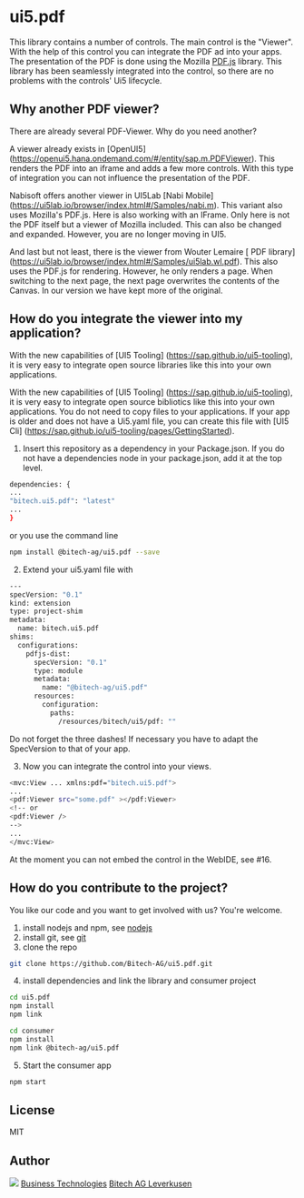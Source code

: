# ui5.pdf
This library contains a number of controls. The main control is the "Viewer". With the help of this control you can integrate the PDF ad into your apps. The presentation of the PDF is done using the Mozilla [PDF.js](https://mozilla.github.io/pdf.js) library. This library has been seamlessly integrated into the control, so there are no problems with the controls' Ui5 lifecycle.

## Why another PDF viewer?

There are already several PDF-Viewer. Why do you need another?

A viewer already exists in [OpenUI5] (https://openui5.hana.ondemand.com/#/entity/sap.m.PDFViewer). This renders the PDF into an iframe and adds a few more controls. With this type of integration you can not influence the presentation of the PDF.

Nabisoft offers another viewer in UI5Lab [Nabi Mobile] (https://ui5lab.io/browser/index.html#/Samples/nabi.m). This variant also uses Mozilla's PDF.js. Here is also working with an IFrame. Only here is not the PDF itself but a viewer of Mozilla included. This can also be changed and expanded. However, you are no longer moving in UI5.

And last but not least, there is the viewer from Wouter Lemaire [
PDF library] (https://ui5lab.io/browser/index.html#/Samples/ui5lab.wl.pdf). This also uses the PDF.js for rendering. However, he only renders a page. When switching to the next page, the next page overwrites the contents of the Canvas. In our version we have kept more of the original.

## How do you integrate the viewer into my application?

With the new capabilities of [UI5 Tooling] (https://sap.github.io/ui5-tooling), it is very easy to integrate open source libraries like this into your own applications.

With the new capabilities of [UI5 Tooling] (https://sap.github.io/ui5-tooling), it is very easy to integrate open source bibliotics like this into your own applications. You do not need to copy files to your applications. If your app is older and does not have a Ui5.yaml file, you can create this file with [UI5 Cli] (https://sap.github.io/ui5-tooling/pages/GettingStarted).

1. Insert this repository as a dependency in your Package.json. If you do not have a dependencies node in your package.json, add it at the top level.
```sh
dependencies: {
...
"bitech.ui5.pdf": "latest"
...
}
```
or you use the command line
```sh
npm install @bitech-ag/ui5.pdf --save
```
2. Extend your ui5.yaml file with
```sh
---
specVersion: "0.1"
kind: extension
type: project-shim
metadata:
  name: bitech.ui5.pdf
shims:
  configurations:
    pdfjs-dist:
      specVersion: "0.1"
      type: module
      metadata:
        name: "@bitech-ag/ui5.pdf"
      resources:
        configuration:
          paths:
            /resources/bitech/ui5/pdf: ""
```
Do not forget the three dashes! If necessary you have to adapt the SpecVersion to that of your app.

3. Now you can integrate the control into your views.
```sh
<mvc:View ... xmlns:pdf="bitech.ui5.pdf">
...
<pdf:Viewer src="some.pdf" ></pdf:Viewer>
<!-- or 
<pdf:Viewer />
-->
...
</mvc:View>
```
At the moment you can not embed the control in the WebIDE, see #16.


## How do you contribute to the project?

You like our code and you want to get involved with us? You're welcome.

1. install nodejs and npm, see [nodejs](https://nodejs.org/en/download/)
2. install git, see [git](https://git-scm.com/downloads)
3. clone the repo
```sh
git clone https://github.com/Bitech-AG/ui5.pdf.git
```
4. install dependencies and link the library and consumer project
```sh
cd ui5.pdf
npm install
npm link

cd consumer
npm install
npm link @bitech-ag/ui5.pdf
```
5. Start the consumer app
```sh
npm start
```

## License

MIT

## Author
[<img src="https://bitech.ag/images/icon_netweaver_gr.png">](https://bitech.ag/netweaver-technologies.html)
[Business Technologies](https://bitech.ag/netweaver-technologies.html)
[Bitech AG Leverkusen](https://www.bitech.ag)